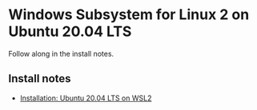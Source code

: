 # Windows Subsystem for Linux 2 on Ubuntu 20.04 LTS

Follow along in the install notes.

Install notes
-------------

-	[Installation: Ubuntu 20.04 LTS on WSL2](README-Ubuntu-WSL2.md)

